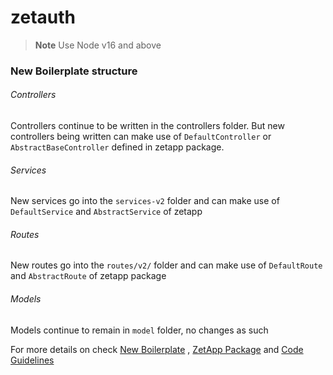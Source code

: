 # zetauth
>**Note** Use Node v16 and above

### New Boilerplate structure
###### Controllers
Controllers continue to be written in the controllers folder. But new controllers being written can make use of `DefaultController` or `AbstractBaseController` defined in zetapp package.


###### Services
New services go into the `services-v2` folder and can make use of `DefaultService` and `AbstractService` of zetapp

###### Routes
New routes go into the `routes/v2/` folder and can make use of `DefaultRoute` and `AbstractRoute` of zetapp package

###### Models
Models continue to remain in `model` folder, no changes as such


For more details on check [New Boilerplate](https://github.com/zetwerk/nodejs#readme) , [ZetApp Package](https://github.com/zetwerk/nodejs/pkgs/npm/zetapp) and [Code Guidelines](https://docs.zetwerk.com/docs/code-guidelines)